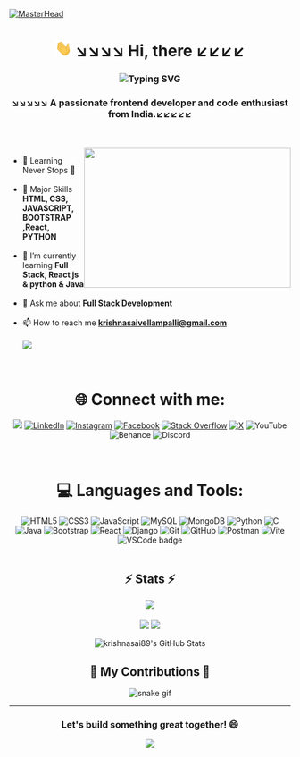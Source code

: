 [![MasterHead](https://firebasestorage.googleapis.com/v0/b/flexi-coding.appspot.com/o/dempgi7-520f8d5f-63d4-4453-8822-dbc149ae27f8.gif?alt=media&token=91c0c7b2-93c3-4029-b011-1a8703c5730d)](https://rishavchanda.io)
<h1 align="center"><img src="https://raw.githubusercontent.com/ABSphreak/ABSphreak/master/gifs/Hi.gif" width="30px">
        ↘️↘️↘️↘️ Hi, there ↙️↙️↙️↙️</h1>
<!-- Title Typing Effect -->
<h3 align="center"><img
                src="https://readme-typing-svg.demolab.com?font=Lobster&color=58A6FF&size=35&pause=1000&center=true&vCenter=true&random=false&width=435&lines=Hii It's+Krishna Sai;Intern+Developer😎;Research+on+deep+learning😎;Full+Stack+Developer😎" alt="Typing SVG" /></a></h3>
                
<h3 align="center">↘️↘️↘️↘️↘️ A passionate frontend developer and code enthusiast from India.↙️↙️↙️↙️↙️</h3><br/><br/>
<img align="right" width="370" height="250" src="https://i.pinimg.com/originals/47/f0/34/47f0342cec72b800463bf003eac1257e.gif">
<div align="left">
  
- 🌱 Learning Never Stops 🚀<br><br>
- 💬 Major Skills **HTML, CSS, JAVASCRIPT, BOOTSTRAP ,React, PYTHON** <br><br>
- 🌱 I’m currently learning **Full Stack, React js & python & Java** <br><br>
- 💬 Ask me about **Full Stack Development** <br><br>
- 📫 How to reach me **krishnasaivellampalli@gmail.com** <br><br>
[![](https://visitcount.itsvg.in/api?id=krishnasai89&icon=0&color=0)](https://visitcount.itsvg.in)
</div>
<br/>
<div align="center">
  
# 🌐 Connect with me:

 <a href="mailto:krishnasaivellampalli@gmail.com"><img src="https://img.shields.io/badge/Gmail-333333?style=for-the-badge&logo=gmail&logoColor=red" /></a>
 [![LinkedIn](https://img.shields.io/badge/LinkedIn-%230077B5.svg?logo=linkedin&logoColor=white)](https://linkedin.com/in/https://www.linkedin.com/in/krishna-sai-vellampalli/)
 [![Instagram](https://img.shields.io/badge/Instagram-%23E4405F.svg?logo=Instagram&logoColor=white)](https://www.instagram.com/krishna_sai_89/)
 [![Facebook](https://img.shields.io/badge/Facebook-%231877F2.svg?logo=Facebook&logoColor=white)](https://www.facebook.com/kishna.sai.89)
 [![Stack Overflow](https://img.shields.io/badge/-Stackoverflow-FE7A16?logo=stack-overflow&logoColor=white)](https://stackoverflow.com/users/https://stackoverflow.com/)
 [![X](https://img.shields.io/badge/X-black.svg?logo=X&logoColor=white)](https://x.com/Krishnav208)
 ![YouTube](https://img.shields.io/badge/YouTube-%23FF0000.svg?logo=YouTube&logoColor=white)
 ![Behance](https://img.shields.io/badge/Behance-1769ff?logo=behance&logoColor=white)
 ![Discord](https://img.shields.io/badge/Discord-%237289DA.svg?logo=discord&logoColor=white)
</div>
<br/>
<div align="center">
  
# 💻 Languages and Tools:
![HTML5](https://img.shields.io/badge/html5-%23E34F26.svg?style=for-the-badge&logo=html5&logoColor=white)
![CSS3](https://img.shields.io/badge/css3-%231572B6.svg?style=for-the-badge&logo=css3&logoColor=white) 
![JavaScript](https://img.shields.io/badge/javascript-%23323330.svg?style=for-the-badge&logo=javascript&logoColor=%23F7DF1E)
![MySQL](https://img.shields.io/badge/mysql-4479A1.svg?style=for-the-badge&logo=mysql&logoColor=white)
![MongoDB](https://img.shields.io/badge/MongoDB-%234ea94b.svg?style=for-the-badge&logo=mongodb&logoColor=white)
![Python](https://img.shields.io/badge/python-3670A0?style=for-the-badge&logo=python&logoColor=ffdd54)
![C](https://img.shields.io/badge/c-%2300599C.svg?style=for-the-badge&logo=c&logoColor=white)
![Java](https://img.shields.io/badge/java-%23ED8B00.svg?style=for-the-badge&logo=openjdk&logoColor=white)
![Bootstrap](https://img.shields.io/badge/bootstrap-%238511FA.svg?style=for-the-badge&logo=bootstrap&logoColor=white)
![React](https://img.shields.io/badge/react-%2320232a.svg?style=for-the-badge&logo=react&logoColor=%2361DAFB)
![Django](https://img.shields.io/badge/django-%23092E20.svg?style=for-the-badge&logo=django&logoColor=white) 
![Git](https://img.shields.io/badge/git-%23F05033.svg?style=for-the-badge&logo=git&logoColor=white) 
![GitHub](https://img.shields.io/badge/github-%23121011.svg?style=for-the-badge&logo=github&logoColor=white) 
![Postman](https://img.shields.io/badge/Postman-FF6C37?style=for-the-badge&logo=postman&logoColor=white) 
![Vite](https://img.shields.io/badge/vite-%23646CFF.svg?style=for-the-badge&logo=vite&logoColor=white)
 <img src="https://img.shields.io/badge/-VS_Code-007ACC?style=for-the-badge&logo=visual-studio-code&logoColor=white" alt="VSCode badge" />
 <br/>
 <br/>
</div>
<h2 align="center">⚡ Stats ⚡</h2>
<div align="center">
        
![](https://github-readme-stats.vercel.app/api?username=krishnasai89&theme=transparent&hide_border=false&include_all_commits=false&count_private=true)<br /><br />
![](https://github-readme-streak-stats.herokuapp.com/?user=krishnasai89&theme=transparent&hide_border=false) 
![](https://github-readme-stats.vercel.app/api/top-langs/?username=krishnasai89&theme=transparent&hide_border=false&include_all_commits=false&count_private=true&layout=compact)
<div align="center">
    <img src="https://github-profile-summary-cards.vercel.app/api/cards/profile-details?username=krishnasai89&theme=github_dark" alt="krishnasai89's GitHub Stats"/>
</div>
</div>
<div align="center">
  <h2>🐍 My Contributions 🐍</h2>
  
  ![snake gif](https://github.com/krishnasai89/krishnasai89/blob/output/github-snake-dark.svg)

---
<h3 align="center">Let's build something great together! 😄</h3>
</div>
<p align="center">
  <img src="https://capsule-render.vercel.app/api?type=waving&color=gradient&height=65&section=footer"/>
</p>
